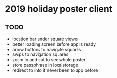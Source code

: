 # 2019 holiday poster client

## TODO

- location bar under square viewer
- better loading screen before app is ready
- arrow buttons to navigate squares
- swips to navigation squares
- zoom in and out to see whole poster
- store passphrase in localstorage
- redirect to info if never been to app before
